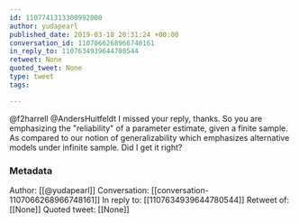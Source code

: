 ```yaml
---
id: 1107741313300992000
author: yudapearl
published_date: 2019-03-18 20:31:24 +00:00
conversation_id: 1107066268966748161
in_reply_to: 1107634939644780544
retweet: None
quoted_tweet: None
type: tweet
tags:

---
```


@f2harrell @AndersHuitfeldt I missed your reply, thanks.
So you are emphasizing the "reliability" of a parameter estimate, given a finite sample. As compared to our notion of generalizability which emphasizes alternative models under infinite sample. Did I get it right?

### Metadata

Author: [[@yudapearl]]
Conversation: [[conversation-1107066268966748161]]
In reply to: [[1107634939644780544]]
Retweet of: [[None]]
Quoted tweet: [[None]]
